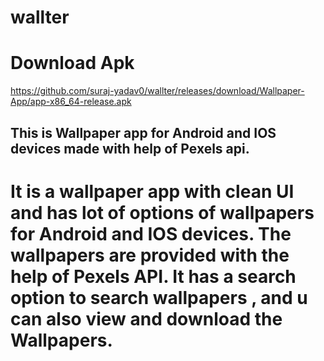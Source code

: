 # wallter
# Download Apk
 https://github.com/suraj-yadav0/wallter/releases/download/Wallpaper-App/app-x86_64-release.apk
 

## This is Wallpaper app for Android and IOS devices made with help of Pexels api.

 #  It is a wallpaper app with clean UI and has lot of options of wallpapers for Android and IOS devices. The wallpapers are provided with the help of Pexels API. It has a search option to search wallpapers , and u can also view and download the Wallpapers.
